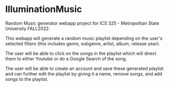 # IlluminationMusic

Random Music generator webapp project for ICS 325 - Metropolitan State University FALL2022.

This webapp will generate a random music playlist depending on the user's selected filters (this includes genre, subgenre, artist, album, release year).

The user will be able to click on the songs in the playlist which will direct them to either Youtube or do a Google Search of the song.

The user will be able to create an account and save these generated playlist and can further edit the playlist by giving it a name, remove songs, and add songs to the playlist.
